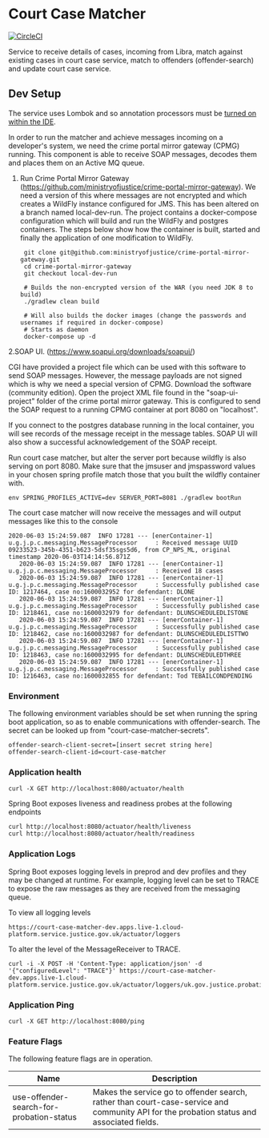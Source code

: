 Court Case Matcher
==================
[![CircleCI](https://circleci.com/gh/ministryofjustice/court-case-matcher.svg?style=svg)](https://circleci.com/gh/ministryofjustice/court-case-matcher)

Service to receive details of cases, incoming from Libra, match against existing cases in court case service, match to offenders (offender-search) and update court case service.

Dev Setup
---------

The service uses Lombok and so annotation processors must be [turned on within the IDE](https://www.baeldung.com/lombok-ide).

In order to run the matcher and achieve messages incoming on a developer's system, we need the crime portal mirror gateway (CPMG) running. This component is able to receive SOAP messages, decodes them and places them on an Active MQ queue. 

1. Run Crime Portal Mirror Gateway (https://github.com/ministryofjustice/crime-portal-mirror-gateway). 
We need a version of this where messages are not encrypted and which creates a WildFly instance configured for JMS. This has been altered on a branch named local-dev-run. The project contains a docker-compose configuration which will build and run the WildFly and postgres containers. The steps below show how the container is built, started and finally the application of one modification to WildFly.


        
        git clone git@github.com:ministryofjustice/crime-portal-mirror-gateway.git
        cd crime-portal-mirror-gateway
        git checkout local-dev-run
        
        # Builds the non-encrypted version of the WAR (you need JDK 8 to build)
        ./gradlew clean build
        
        # Will also builds the docker images (change the passwords and usernames if required in docker-compose)
        # Starts as daemon
        docker-compose up -d
        

2.SOAP UI. (https://www.soapui.org/downloads/soapui/)

CGI have provided a project file which can be used with this software to send SOAP messages. However, the message payloads are not signed which is why we need a special version of CPMG. Download the software (community edition). Open the project XML file found in the "soap-ui-project" folder of the crime portal mirror gateway. This is configured to send the SOAP request to a running CPMG container at port 8080 on "localhost".

If you connect to the postgres database running in the local container, you will see records of the message receipt in the message tables. SOAP UI will also show a successful acknowledgement of the SOAP receipt.

Run court case matcher, but alter the server port because wildfly is also serving on port 8080. Make sure that the jmsuser and jmspassword values in your chosen spring profile match those that you built the wildfly container with.

```env SPRING_PROFILES_ACTIVE=dev SERVER_PORT=8081 ./gradlew bootRun```

The court case matcher will now receive the messages and will output messages like this to the console 

```
2020-06-03 15:24:59.087  INFO 17281 --- [enerContainer-1] u.g.j.p.c.messaging.MessageProcessor     : Received message UUID 09233523-345b-4351-b623-5dsf35sgs5d6, from CP_NPS_ML, original timestamp 2020-06-03T14:14:56.871Z
   2020-06-03 15:24:59.087  INFO 17281 --- [enerContainer-1] u.g.j.p.c.messaging.MessageProcessor     : Received 18 cases
   2020-06-03 15:24:59.087  INFO 17281 --- [enerContainer-1] u.g.j.p.c.messaging.MessageProcessor     : Successfully published case ID: 1217464, case no:1600032952 for defendant: DLONE
   2020-06-03 15:24:59.087  INFO 17281 --- [enerContainer-1] u.g.j.p.c.messaging.MessageProcessor     : Successfully published case ID: 1218461, case no:1600032979 for defendant: DLUNSCHEDULEDLISTONE
   2020-06-03 15:24:59.087  INFO 17281 --- [enerContainer-1] u.g.j.p.c.messaging.MessageProcessor     : Successfully published case ID: 1218462, case no:1600032987 for defendant: DLUNSCHEDULEDLISTTWO
   2020-06-03 15:24:59.087  INFO 17281 --- [enerContainer-1] u.g.j.p.c.messaging.MessageProcessor     : Successfully published case ID: 1218463, case no:1600032995 for defendant: DLUNSCHEDULEDTHREE
   2020-06-03 15:24:59.087  INFO 17281 --- [enerContainer-1] u.g.j.p.c.messaging.MessageProcessor     : Successfully published case ID: 1216463, case no:1600032855 for defendant: Tod TEBAILCONDPENDING
```
### Environment 

The following environment variables should be set when running the spring boot application, so as to enable communications with offender-search. The secret can be looked up from "court-case-matcher-secrets".

```
offender-search-client-secret=[insert secret string here]
offender-search-client-id=court-case-matcher
```

### Application health
```
curl -X GET http://localhost:8080/actuator/health
```

Spring Boot exposes liveness and readiness probes at the following endpoints

```
curl http://localhost:8080/actuator/health/liveness
curl http://localhost:8080/actuator/health/readiness
```

### Application Logs

Spring Boot exposes logging levels in preprod and dev profiles and they may be changed at runtime. 
For example, logging level can be set to TRACE to expose the raw messages as they are received from 
the messaging queue.

To view all logging levels 

```
https://court-case-matcher-dev.apps.live-1.cloud-platform.service.justice.gov.uk/actuator/loggers
```

To alter the level of the MessageReceiver to TRACE.

```
curl -i -X POST -H 'Content-Type: application/json' -d '{"configuredLevel": "TRACE"}' https://court-case-matcher-dev.apps.live-1.cloud-platform.service.justice.gov.uk/actuator/loggers/uk.gov.justice.probation.courtcasematcher.messaging.MessageReceiver
```

### Application Ping
```
curl -X GET http://localhost:8080/ping
```


### Feature Flags

The following feature flags are in operation.

| Name      | Description |
| ----------- | ----------- |
| use-offender-search-for-probation-status      | Makes the service go to offender search, rather than court-case-service and community API for the probation status and associated fields.       |

